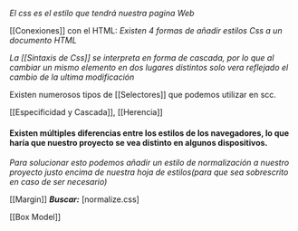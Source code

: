 _El css es el estilo que tendrá nuestra pagina Web_

[[Conexiones]] con el HTML:
_Existen 4 formas de añadir estilos Css a un documento HTML_

_La [[Sintaxis de Css]] se interpreta en forma de cascada, por lo que al cambiar un mismo elemento en dos lugares distintos solo vera reflejado el cambio de la ultima modificación_

Existen numerosos tipos de [[Selectores]] que podemos utilizar en scc.

[[Especificidad y Cascada]], [[Herencia]]

#### **Existen múltiples diferencias entre los estilos de los navegadores, lo que haría que nuestro proyecto se vea distinto en algunos dispositivos.**
_Para solucionar esto podemos añadir un estilo de normalización a nuestro proyecto justo encima de nuestra hoja de estilos(para que sea sobrescrito en caso de ser necesario)_

[[Margin]]
_**Buscar:**_ [normalize.css]

[[Box Model]]

